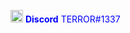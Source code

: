 <img height="20" width="20" src="https://darknesscommunity.club/images/discord.png" /> <font color=blue><strong>Discord</strong> TERROR#1337</font>
